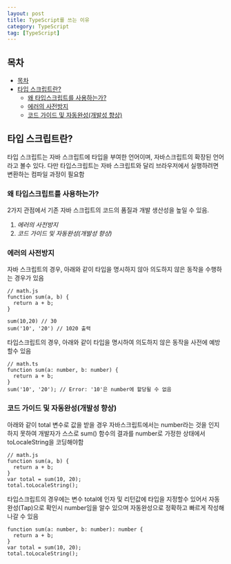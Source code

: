```yaml
---
layout: post
title: TypeScript를 쓰는 이유
category: TypeScript
tag: [TypeScript]
---
```


## 목차
- [목차](#목차)
- [타입 스크립트란?](#타입-스크립트란)
  - [왜 타입스크립트를 사용하는가?](#왜-타입스크립트를-사용하는가)
  - [에러의 사전방지](#에러의-사전방지)
  - [코드 가이드 및 자동완성(개발성 향상)](#코드-가이드-및-자동완성개발성-향상)

## 타입 스크립트란?
타입 스크립트는 자바 스크립트에 타입을 부여한 언어이며, 자바스크립트의 확장된 언어라고 볼수 있다. 다만 타입스크립트는 자바 스크립트와 달리 브라우저에서 실행하려면 변환하는 컴파일 과정이 필요함

### 왜 타입스크립트를 사용하는가?
2가지 관점에서 기존 자바 스크립트의 코드의 품질과 개발 생산성을 높일 수 있음.
1. *에러의 사전방지*
2. *코드 가이드 및 자동완성(개발성 향상)*

### 에러의 사전방지
자바 스크립트의 경우, 아래와 같이 타입을 명시하지 않아 의도하지 않은 동작을 수행하는 경우가 있음
```
// math.js
function sum(a, b) {
  return a + b;
}

sum(10,20) // 30
sum('10', '20') // 1020 출력
```
타입스크립트의 경우, 아래와 같이 타입을 명시하여 의도하지 않은 동작을 사전에 예방할수 있음
```
// math.ts
function sum(a: number, b: number) {
  return a + b;
}
sum('10', '20'); // Error: '10'은 number에 할당될 수 없음
```


### 코드 가이드 및 자동완성(개발성 향상)
아래와 같이 total 변수로 값을 받을 경우 자바스크립트에서는 number라는 것을 인지하지 못하여 개발자가 스스로 sum() 함수의 결과를 number로 가정한 상태에서 toLocaleString을 코딩해야함

```
// math.js
function sum(a, b) {
  return a + b;
}
var total = sum(10, 20);
total.toLocaleString();
```

타입스크립트의 경우에는 변수 total에 인자 및 리턴값에 타입을 지정할수 있어서 자동완성(Tap)으로 확인시 number임을 알수 있으며 자동완성으로 정확하고 빠르게 작성해 나갈 수 있음
```
function sum(a: number, b: number): number {
  return a + b;
}
var total = sum(10, 20);
total.toLocaleString();
```
